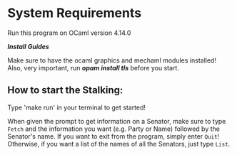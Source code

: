 # **System Requirements**

Run this program on OCaml version 4.14.0


***Install Guides***

Make sure to have the ocaml graphics and mechaml modules installed! Also, 
very important, run ***opam install tls*** before you start.

## How to start the Stalking:

Type 'make run' in your terminal to get started!

When given the prompt to get information on a Senator, make sure to type
`Fetch` and the information you want (e.g. Party or Name) followed by the 
Senator's name. If you want to exit from the program, simply enter `Quit`! 
Otherwise, if you want a list of the names of all the Senators, just 
type `List`.
